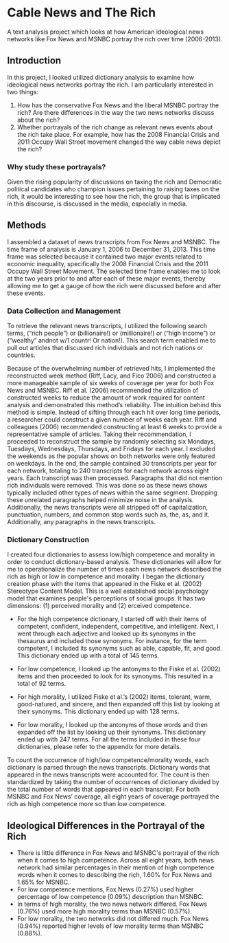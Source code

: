 # Cable News and The Rich
A text analysis project which looks at how American ideological news networks like Fox News and MSNBC portray the rich over time (2006-2013).

## Introduction
In this project, I looked utilized dictionary analysis to examine how ideological news networks portray the rich. I am particularly interested in two things:
1. How has the conservative Fox News and the liberal MSNBC portray the rich? Are there differences in the way the two news networks discuss about the rich? 
2. Whether portrayals of the rich change as relevant news events about the rich take place. For example, how has the 2008 Financial Crisis and 2011 Occupy Wall Street movement changed the way cable news depict the rich? 

### Why study these portrayals?
Given the rising popularity of discussions on taxing the rich and Democratic political candidates who champion issues pertaining to raising taxes on the rich, it would be interesting to see how the rich, the group that is implicated in this discourse, is discussed in the media, especially in media.

## Methods
I assembled a dataset of news transcripts from Fox News and MSNBC. The time frame of analysis is January 1, 2006 to December 31, 2013. This time frame was selected because it contained two major events related to economic inequality, specifically the 2008 Financial Crisis and the 2011 Occupy Wall Street Movement. The selected time frame enables me to look at the two years prior to and after each of these major events, thereby allowing me to get a gauge of how the rich were discussed before and after these events.

### Data Collection and Management
To retrieve the relevant news transcripts, I utilized the following search terms, (“rich people”) or (billionaire!) or (millionaire!) or (“high income”) or (“wealthy” andnot w/1 countr! Or nation!). This search term enabled me to pull out articles that discussed rich individuals and not rich nations or countries. 

Because of the overwhelming number of retrieved hits, I implemented the reconstructed week method (Riff, Lacy, and Fico 2006) and constructed a more manageable sample of six weeks of coverage per year for both Fox News and MSNBC. Riff et al. (2006) recommended the utilization of constructed weeks to reduce the amount of work required for content analysis and demonstrated this method’s reliability. The intuition behind this method is simple. Instead of sifting through each hit over long time periods, a researcher could construct a given number of weeks each year. Riff and colleagues (2006) recommended constructing at least 6 weeks to provide a representative sample of articles. Taking their recommendation, I proceeded to reconstruct the sample by randomly selecting six Mondays, Tuesdays, Wednesdays, Thursdays, and Fridays for each year. I excluded the weekends as the popular shows on both networks were only featured on weekdays. In the end, the sample contained 30 transcripts per year for each network, totaling to 240 transcripts for each network across eight years. 
Each transcript was then processed. Paragraphs that did not mention rich individuals were removed. This was done so as these news shows typically included other types of news within the same segment. Dropping these unrelated paragraphs helped minimize noise in the analysis. Additionally, the news transcripts were all stripped off of capitalization, punctuation, numbers, and common stop words such as, the, as, and it. Additionally, any paragraphs in the news transcripts.

### Dictionary Construction 
I created four dictionaries to assess low/high competence and morality in order to conduct dictionary-based analysis. These dictionaries will allow for me to operationalize the number of times each news network described the rich as high or low in competence and morality. I began the dictionary creation phase with the items that appeared in the Fiske et al. (2002) Stereotype Content Model. This is a well established social psychology model that examines people's perceptions of social groups. It has two dimensions: (1) perceived morality and (2) erceived competence. 

- For the high competence dictionary, I started off with their items of competent, confident, independent, competitive, and intelligent. Next, I went through each adjective and looked up its synonyms in the thesaurus and included those synonyms. For instance, for the term competent, I included its synonyms such as able, capable, fit, and good. This dictionary ended up with a total of 145 terms.

- For low competence, I looked up the antonyms to the Fiske et al. (2002) items and then proceeded to look for its synonyms. This resulted in a total of 92 terms. 

- For high morality, I utilized Fiske et al.’s (2002) items, tolerant, warm, good-natured, and sincere, and then expanded off this list by looking at their synonyms. This dictionary ended up with 128 terms. 

- For low morality, I looked up the antonyms of those words and then expanded off the list by looking up their synonyms. This dictionary ended up with 247 terms. For all the terms included in these four dictionaries, please refer to the appendix for more details. 

To count the occurrence of high/low competence/morality words, each dictionary is parsed through the news transcripts. Dictionary words that appeared in the news transcripts were accounted for. The count is then standardized by taking the number of occurrences of dictionary divided by the total number of words that appeared in each transcript. For both MSNBC and Fox News’ coverage, all eight years of coverage portrayed the rich as high competence more so than low competence. 

## Ideological Differences in the Portrayal of the Rich
- There is little difference in Fox News and MSNBC's portrayal of the rich when it comes to high competence. Across all eight years, both news network had similar percentages in their mention of high competence words when it comes to describing the rich, 1.60% for Fox News and 1.65% for MSNBC. 
- For low competence mentions, Fox News (0.27%) used higher percentage of low competence (0.09%) description than MSNBC.
- In terms of high morality, the two news network differed. Fox News (0.76%) used more high morality terms than MSNBC (0.57%). 
- For low morality, the two networks did not differed much. Fox News (0.94%) reported higher levels of low morality terms than MSNBC (0.88%). 
